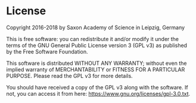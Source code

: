 # License

Copyright 2016-2018 by Saxon Academy of Science in Leipzig, Germany

This is free software: you can redistribute it and/or modify it under the terms of the GNU General Public License version 3 (GPL v3) as published by the Free Software Foundation.

This software is distributed WITHOUT ANY WARRANTY; without even the implied warranty of MERCHANTABILITY or FITNESS FOR A PARTICULAR PURPOSE. Please read the GPL v3 for more details.

You should have received a copy of the GPL v3 along with the software. If not, you can access it from here: <https://www.gnu.org/licenses/gpl-3.0.txt>.

